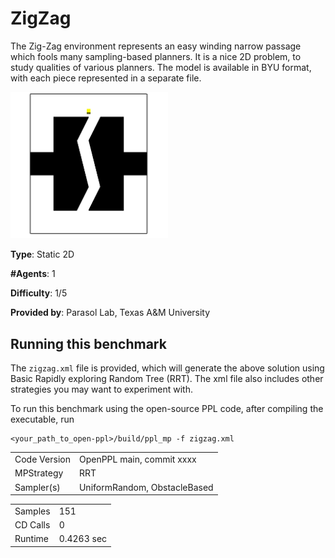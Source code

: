 # ZigZag

The Zig-Zag environment represents an easy winding narrow passage which fools many sampling-based planners. It is a nice 2D problem, to study qualities of various planners.
The model is available in BYU format, with each piece represented in a separate file.

<img src="Media/ZigZag.gif" alt="ZigZag Solution" width="50%" height="50%"/>

__Type__: Static 2D

__#Agents__: 1

__Difficulty__: 1/5

__Provided by__: Parasol Lab, Texas A&M University

## Running this benchmark
The ```zigzag.xml``` file is provided, which will generate the above solution using Basic Rapidly exploring Random Tree (RRT). The xml file also includes other strategies you may want to experiment with.

To run this benchmark using the open-source PPL code, after compiling the executable, run

```
<your_path_to_open-ppl>/build/ppl_mp -f zigzag.xml
```

|  |  |
| ------ | ------ |
| Code Version       |  OpenPPL main, commit xxxx |
| MPStrategy       |   RRT     |
| Sampler(s)       |   UniformRandom, ObstacleBased     |

|  |  |
| ------ | ------ |
| Samples       |   151    |
| CD Calls       |   0   |
| Runtime       |    0.4263 sec   |
